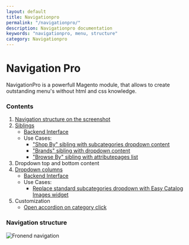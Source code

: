 ```yaml
---
layout: default
title: Navigationpro
permalink: "/navigationpro/"
description: Navigationpro documentation
keywords: "navigationpro, menu, structure"
category: Navigationpro
---
```


# Navigation Pro

NavigationPro is a powerfull Magento module, that allows to create outstanding
menu's without html and css knowledge.

### Contents
 1. [Navigation structure on the screenshot](#navigation-structure)
 1. [Siblings](siblings/)
    - [Backend Interface](siblings/#backend)
    - Use Cases:
      - ["Shop By" sibling with subcategories dropdown content](siblings/shop-by-with-dropdown-content/)
      - ["Brands" sibling with dropdown content](siblings/brands-with-dropdown-content/)
      - ["Browse By" sibling with attributepages list](siblings/browse-by-with-attributepages-list/)
 2. Dropdown top and bottom content
 3. [Dropdown columns](dropdown-columns/)
    - [Backend Interface](dropdown-columns/#backend)
    - Use Cases:
      - [Replace standard subcategories dropdown with Easy Catalog Images widget](dropdown-columns/easycatalogimages-widget/)
 4. Customization
    - [Open accordion on category click](open-accordion-on-category-click)

### Navigation structure

![Fronend navigation](https://cldup.com/ilpzHHCngW-2000x2000.png)
